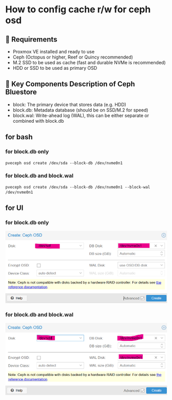 # How to config cache r/w for ceph osd

## 🔧 Requirements

- Proxmox VE installed and ready to use
- Ceph (Octopus or higher, Reef or Quincy recommended)
- M.2 SSD to be used as cache (fast and durable NVMe is recommended)
- HDD or SSD to be used as primary OSD


## 🧩 Key Components Description of Ceph Bluestore
- block: The primary device that stores data (e.g. HDD)
- block.db: Metadata database (should be on SSD/M.2 for speed)
- block.wal: Write-ahead log (WAL), this can be either separate or combined with block.db


## for bash

### for block.db only
```
pveceph osd create /dev/sda --block-db /dev/nvme0n1
```

### for block.db and block.wal
```
pveceph osd create /dev/sda --block-db /dev/nvme0n1 --block-wal /dev/nvme0n1
```


## for UI

### for block.db only

<img src= /pic/s1.png />

### for block.db and block.wal

<img src= /pic/s2.png />





